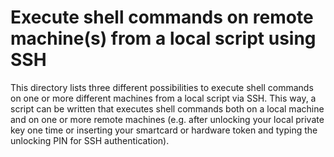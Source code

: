 
# Execute shell commands on remote machine(s) from a local script using SSH

This directory lists three different possibilities to execute shell commands on
one or more different machines from a local script via SSH. This way, a script 
can be written that executes shell commands both on a local machine and on one 
or more remote machines (e.g. after unlocking your local private key one time or
inserting your smartcard or hardware token and typing the unlocking PIN for SSH
authentication).
